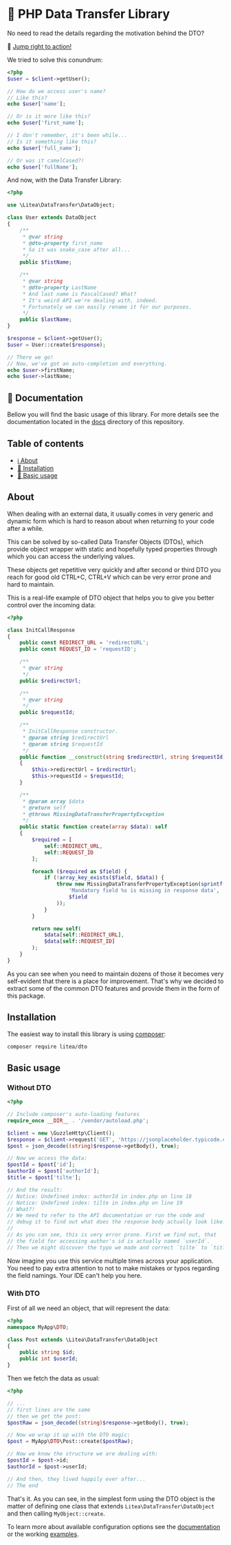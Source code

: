 # 🔀 PHP Data Transfer Library

No need to read the details regarding the motivation behind the DTO?

🚀 [Jump right to action!](#with-dto)

We tried to solve this conundrum:

```php
<?php
$user = $client->getUser();

// How do we access user's name?
// Like this?
echo $user['name'];

// Or is it more like this?
echo $user['first_name'];

// I don't remember, it's been while...
// Is it something like this?
echo $user['full_name'];

// Or was it camelCased?!
echo $user['fullName'];
```

And now, with the Data Transfer Library:

```php
<?php

use \Litea\DataTransfer\DataObject;

class User extends DataObject
{
    /**
     * @var string
     * @dto-property first_name
     * So it was snake_case after all...
     */
    public $fistName;

    /**
     * @var string
     * @dto-property LastName
     * And last name is PascalCased? What?
     * It's weird API we're dealing with, indeed.
     * Fortunately we can easily rename it for our purposes.
     */
    public $lastName;
}

$response = $client->getUser();
$user = User::create($response);

// There we go!
// Now, we've got an auto-completion and everything.
echo $user->firstName;
echo $user->lastName;
```

## 📖 Documentation

Bellow you will find the basic usage of this library. For more details see the
documentation located in the [docs](./docs/README.md) directory of this repository.

## Table of contents
- [ℹ️ About](#about)
- [🔌 Installation](#installation)
- [🏁 Basic usage](#basic-usage)

## About

When dealing with an external data, it usually comes in very generic and dynamic
form which is hard to reason about when returning to your code after a while.

This can be solved by so-called Data Transfer Objects (DTOs), which provide
object wrapper with static and hopefully typed properties through which you can
access the underlying values.

These objects get repetitive very quickly and after second or third DTO you reach
for good old CTRL+C, CTRL+V which can be very error prone and hard to maintain.

This is a real-life example of DTO object that helps you to give you better control over the incoming data:

```php
<?php

class InitCallResponse
{
    public const REDIRECT_URL = 'redirectURL';
    public const REQUEST_ID = 'requestID';

    /**
     * @var string
     */
    public $redirectUrl;

    /**
     * @var string
     */
    public $requestId;

    /**
     * InitCallResponse constructor.
     * @param string $redirectUrl
     * @param string $requestId
     */
    public function __construct(string $redirectUrl, string $requestId)
    {
        $this->redirectUrl = $redirectUrl;
        $this->requestId = $requestId;
    }

    /**
     * @param array $data
     * @return self
     * @throws MissingDataTransferPropertyException
     */
    public static function create(array $data): self
    {
        $required = [
            self::REDIRECT_URL,
            self::REQUEST_ID
        ];

        foreach ($required as $field) {
            if (!array_key_exists($field, $data)) {
                throw new MissingDataTransferPropertyException(sprintf(
                    'Mandatory field %s is missing in response data',
                    $field
                ));
            }
        }

        return new self(
            $data[self::REDIRECT_URL],
            $data[self::REQUEST_ID]
        );
    }
}

```

As you can see when you need to maintain dozens of those it becomes very self-evident that
there is a place for improvement. That's why we decided to extract some of the common DTO features
and provide them in the form of this package.

## Installation

The easiest way to install this library is using [composer](https://getcomposer.org):

```bash
composer require litea/dto
```

## Basic usage

### Without DTO

```php
<?php

// Include composer's auto-loading features
require_once __DIR__ . '/vendor/autoload.php';

$client = new \GuzzleHttp\Client();
$response = $client->request('GET', 'https://jsonplaceholder.typicode.com/posts/1');
$post = json_decode((string)$response->getBody(), true);

// Now we access the data:
$postId = $post['id'];
$authorId = $post['authorId'];
$title = $post['tilte'];

// And the result:
// Notice: Undefined index: authorId in index.php on line 18
// Notice: Undefined index: tilte in index.php on line 19
// What?!
// We need to refer to the API documentation or run the code and
// debug it to find out what does the response body actually look like.
//
// As you can see, this is very error prone. First we find out, that 
// the field for accessing author's id is actually named `userId`.
// Then we might discover the typo we made and correct `tilte` to `title`.
```

Now imagine you use this service multiple times across your application.
You need to pay extra attention to not to make mistakes or typos regarding the
field namings. Your IDE can't help you here.

### With DTO

First of all we need an object, that will represent the data:
```php
<?php
namespace MyApp\DTO;

class Post extends \Litea\DataTransfer\DataObject
{
    public string $id;
    public int $userId;
}
```

Then we fetch the data as usual:

```php
<?php

// ...
// first lines are the same
// then we get the post:
$postRaw = json_decode((string)$response->getBody(), true);

// Now we wrap it up with the DTO magic:
$post = MyApp\DTO\Post::create($postRaw);

// Now we know the structure we are dealing with:
$postId = $post->id;
$authorId = $post->userId; 

// And then, they lived happily ever after...
// The end
```

That's it. As you can see, in the simplest form using the DTO object is the
matter of defining one class that extends `Litea\DataTransfer\DataObject` and then calling `MyObject::create`.

To learn more about available configuration options see the [documentation](./docs/README.md) or the working [examples](./examples/README.md).
